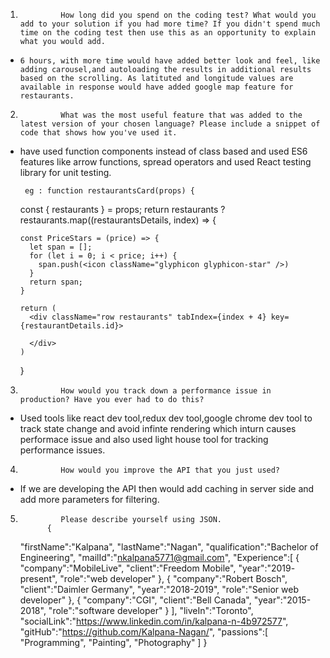 1.              How long did you spend on the coding test? What would you add to your solution if you had more time? If you didn't spend much time on the coding test then use this as an opportunity to explain what you would add.

-     6 hours, with more time would have added better look and feel, like adding carousel,and autoloading the results in additional results based on the scrolling. As latituted and longitude values are available in response would have added google map feature for restaurants.

2.              What was the most useful feature that was added to the latest version of your chosen language? Please include a snippet of code that shows how you've used it.

- have used function components instead of class based and used ES6 features like arrow functions, spread operators and used React testing library for unit testing.

       eg : function restaurantsCard(props) {

  const { restaurants } = props;
  return restaurants ? restaurants.map((restaurantsDetails, index) => {

      const PriceStars = (price) => {
        let span = [];
        for (let i = 0; i < price; i++) {
          span.push(<icon className="glyphicon glyphicon-star" />)
        }
        return span;
      }

      return (
        <div className="row restaurants" tabIndex={index + 4} key={restaurantDetails.id}>

        </div>
      )

  }

3.              How would you track down a performance issue in production? Have you ever had to do this?

- Used tools like react dev tool,redux dev tool,google chrome dev tool to track state change and avoid infinte rendering which inturn causes performace issue and also used light house tool for tracking performance issues.

4.              How would you improve the API that you just used?

- If we are developing the API then would add caching in server side and add more parameters for filtering.

5.              Please describe yourself using JSON.
             {
    "firstName":"Kalpana",
    "lastName":"Nagan",
    "qualification":"Bachelor of Engineering",
    "mailId":"nkalpana5771@gmail.com",
    "Experience":[
    {
    "company":"MobileLive",
    "client":"Freedom Mobile",
    "year":"2019- present",
    "role":"web developer"
    },
    {
    "company":"Robert Bosch",
    "client":"Daimler Germany",
    "year":"2018-2019",
    "role":"Senior web developer"
    },
    {
    "company":"CGI",
    "client":"Bell Canada",
    "year":"2015-2018",
    "role":"software developer"
    }
    ],
    "liveIn":"Toronto",
    "socialLink":"https://www.linkedin.com/in/kalpana-n-4b972577",
    "gitHub":"https://github.com/Kalpana-Nagan/",
    "passions":[
    "Programming",
    "Painting",
    "Photography"
    ]
    }
